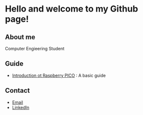 
# Hello and welcome to my Github page!

## About me
Computer Engieering Student


## Guide

- [Introduction ot Raspberry PICO](https://github.com/HumzaProfessional/Raspberry-pico-projects.github.io) : A basic guide



## Contact
- [Email](humza4552professional@gmail.com)
- [LinkedIn](https://www.linkedin.com/in/humza-rana-762129258/)




